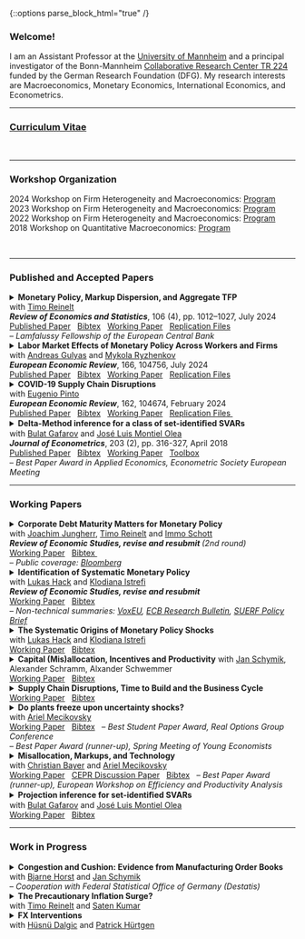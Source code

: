 {::options parse_block_html="true" /}


### Welcome!

I am an Assistant Professor at the <a href="https://www.vwl.uni-mannheim.de/en/" target="_blank">University of Mannheim</a> 
and a principal investigator of the Bonn-Mannheim <a href="https://www.crctr224.de/" target="_blank">Collaborative Research Center TR 224</a> funded by the German Research Foundation (DFG). 
My research interests are Macroeconomics, Monetary Economics, International Economics, and Econometrics. <br />

---

### <a href="https://matthias-meier-econ.github.io/files/CV_Matthias_Meier.pdf" target="_blank">Curriculum Vitae</a> 

<br />

----

### Workshop Organization

2024 Workshop on Firm Heterogeneity and Macroeconomics: <a href="https://matthias-meier-econ.github.io/files/2024_Workshop_Program.pdf" target="_blank">Program</a> <br /> 
2023 Workshop on Firm Heterogeneity and Macroeconomics: <a href="https://matthias-meier-econ.github.io/files/2023_Workshop_Program.pdf" target="_blank">Program</a>  <br /> 
2022 Workshop on Firm Heterogeneity and Macroeconomics: <a href="https://matthias-meier-econ.github.io/files/2022_Workshop_Program.pdf" target="_blank">Program</a>  <br />
2018 Workshop on Quantitative Macroeconomics: <font color="blue"> <a href="https://matthias-meier-econ.github.io/files/2018_Workshop_Program.pdf" target="_blank">Program</a>  </font> <br />

<br />



----

### Published and Accepted Papers

<!-- <br /> -->

<details>
<summary markdown="span"> <b> Monetary Policy, Markup Dispersion, and Aggregate TFP </b> 
<br />
with <a href="https://treinelt.github.io/" target="_blank">Timo Reinelt</a>  <br />
<b> <i> Review of Economics and Statistics</i></b>, 106 (4), pp. 1012–1027, July 2024 </summary>

| **Abstract**          |
|:---------------------------|
| Motivated by empirical evidence that monetary policy affects aggregate TFP, we study the role of markup dispersion for monetary transmission. Empirically, we show that the response of markup dispersion to monetary policy shocks can account for a significant fraction of the aggregate TFP response in the first two years after the shock. Analytically, we show that heterogeneous price rigidity can explain the response of markup dispersion if firms have a precautionary price setting motive, which is present in common New Keynesian environments. We provide empirical evidence on the relationship between markups and price rigidity in support of this explanation. Finally, we study the mechanism and its implications in a quantitative model. |

</details>
<a href="https://doi.org/10.1162/rest_a_01226" target="_blank">Published Paper</a> &nbsp;
<a href="https://matthias-meier-econ.github.io/files/MeierReinelt_MarkupDispersion_Bib.txt" target="_blank">Bibtex</a> &nbsp;
<a href="https://matthias-meier-econ.github.io/files/MeierReinelt_MarkupDispersion_WP.pdf" target="_blank">Working Paper</a> &nbsp;
<a href="https://matthias-meier-econ.github.io/files/MeierReinelt_MarkupDispersion_Replication.zip" target="_blank">Replication Files</a> &nbsp;
<!-- 
   <a href="https://matthias-meier-econ.github.io/files/MeierReinelt2020_ECB.pdf" target="_blank">ECB Working Paper </a> &nbsp;
   <a href="https://matthias-meier-econ.github.io/files/MeierReinelt_MarkupDispersion_CRC.pdf" target="_blank">CRC Discussion Paper</a> &nbsp;
   <a href="https://www.ecb.europa.eu/pub/economic-research/programmes/lamfalussy/html/index.en.html" target="_blank">Lamfalussy Fellowship</a> &nbsp;
-->
<br />
&ndash; <i> Lamfalussy Fellowship of the European Central Bank </i>

                
                  
<!-- <br /> -->


<details>
<summary markdown="span"><b>Labor Market Effects of Monetary Policy Across Workers and Firms</b> 
<br />
with <a href="https://sites.google.com/site/andreasgulyas" target="_blank">Andreas Gulyas</a> and <a href="https://sites.google.com/view/mykolaryzhenkov" target="_blank">Mykola Ryzhenkov</a> <br />
<b> <i>European Economic Review</i></b>, 166, 104756, July 2024  </summary>

| **Abstract**          |
|:---------------------------|
| This paper uses Austrian social security records to analyze the effects of ECB monetary policy on the labor market. Our focus is on the role of worker and firm wage-components, defined by an Abowd et al. (1999) wage regression. Our findings show that monetary tightening causes the largest employment losses for low-paid workers who are employed in high-paying firms before the tightening. Monetary tightening further causes a reallocation of workers to lower-paying firms. In particular low-paid workers who were originally employed by low-paying firms are prone to falling down the firm wage ladder. |

</details>
<a href="https://doi.org/10.1016/j.euroecorev.2024.104756" target="_blank">Published Paper</a> &nbsp; 
<a href="https://matthias-meier-econ.github.io/files/GulyasMeierRyzhenkov_LaborMP_Bib.txt" target="_blank">Bibtex</a> &nbsp;
<a href="https://matthias-meier-econ.github.io/files/GulyasMeierRyzhenkov_LaborMP_WP.pdf" target="_blank">Working Paper</a> &nbsp; 
<!-- 
   <a href="https://matthias-meier-econ.github.io/files/Labor_Market_Effects_of_MP_Shocks_CRC.pdf" target="_blank">CRC Discussion Paper</a> &nbsp; 
-->
<a href="https://matthias-meier-econ.github.io/files/GulyasMeierRyzhenkov_LaborMP_Replication.7z" target="_blank">Replication Files</a> &nbsp;
   


<!-- <br /> -->



<details>
<summary markdown="span"> <b> COVID-19 Supply Chain Disruptions </b> 
<br />
with <a href="https://www.federalreserve.gov/econres/eugenio-pinto.htm" target="_blank">Eugenio Pinto</a>  <br />
<b> <i>European Economic Review</i></b>, 162, 104674, February 2024 </summary>

| **Abstract**          |
|:---------------------------|
| In the early phase of the COVID-19 crisis, China imposed widespread lockdowns to contain the virus. We study the spillovers from the lockdowns to the US economy. We find that sectors with a high exposure to intermediate goods imports from China experienced significantly larger declines in production, employment, imports, and exports. In addition, relative input and output prices increased in these sectors. At the peak of the recession in April 2020, output was 16% lower in sectors with a one standard deviation higher China exposure. The estimated effects on output, input, and inflation are short-lived and dissipate by summer 2020. |

</details>
<a href="https://doi.org/10.1016/j.euroecorev.2024.104674" target="_blank">Published Paper</a> &nbsp; 
<a href="https://matthias-meier-econ.github.io/files/MeierPinto_Disruptions_Bib.txt" target="_blank">Bibtex</a> &nbsp;
<a href="https://matthias-meier-econ.github.io/files/MeierPinto_Disruptions_WP.pdf" target="_blank">Working Paper</a> &nbsp; 
<a href="https://matthias-meier-econ.github.io/files/MeierPinto_Disruptions_Replication.7z" target="_blank">Replication Files </a> &nbsp; 
<!-- 
   <a href="https://matthias-meier-econ.github.io/files/CovidEconomics48.pdf" target="_blank">CEPR Covid Economics</a> &nbsp; 
   <a href="https://matthias-meier-econ.github.io/files/MeierPinto_Disruptions_CRC.pdf" target="_blank">CRC Discussion Paper</a> &nbsp; 
-->


<!-- <br /> -->



<details>
<summary markdown="span"><b>Delta-Method inference for a class of set-identiﬁed SVARs </b> 
<br />
with <a href="https://gafarov.ucdavis.edu/index.html" target="_blank">Bulat Gafarov</a> and <a href="http://www.joseluismontielolea.com/" target="_blank">José Luis Montiel Olea</a> <br />
  <b> <i>Journal of Econometrics</i></b>, 203 (2), pp. 316-327, April 2018 </summary>

| **Abstract**          |
|:---------------------------|
| We study vector autoregressions that impose equality and/or inequality restrictions to set-identify the dynamic responses to a single structural shock. We make three contributions. First, we present an algorithm to compute the largest and smallest value that an impulse-response coefficient can attain over its identified set. Second, we provide conditions under which these largest and smallest values are directionally differentiable functions of the model’s reduced-form parameters. Third, we propose a delta-method approach to conduct inference about the structural impulse-response coefficients. We use our results to assess the effects of the announcement of the Quantitative Easing program in August 2010. |

</details>
<a href="https://doi.org/10.1016/j.jeconom.2017.12.004" target="_blank">Published Paper</a> &nbsp; 
<a href="https://matthias-meier-econ.github.io/files/GafarovMeierMontielOlea_DeltaMethod_Bib.txt" target="_blank">Bibtex</a> &nbsp; 
<a href="https://matthias-meier-econ.github.io/files/GafarovMeierMontielOlea_DeltaMethod_WP.pdf" target="_blank">Working Paper</a> &nbsp; 
<a href="https://matthias-meier-econ.github.io/files/GafarovMeierMontielOlea_DeltaMethod_Toolbox.zip" target="_blank">Toolbox</a> &nbsp; 
<br />
&ndash; <i> Best Paper Award in Applied Economics, Econometric Society European Meeting </i>



<br />

----


### Working Papers


<!-- <br /> -->


<details>
<summary markdown="span"><b>Corporate Debt Maturity Matters for Monetary Policy</b> 
<br />
with <a href="http://joachimjungherr.com/" target="_blank">Joachim Jungherr</a>, <a href="https://treinelt.github.io/" target="_blank">Timo Reinelt</a> and <a href="https://sites.google.com/site/immoschott/" target="_blank">Immo Schott</a>  <br />
<i> <b> Review of Economic Studies, revise and resubmit </b> (2nd round) </i>  </summary>

| **Abstract**          |
|:---------------------------|
| We provide novel empirical evidence that firms' investment is more responsive to monetary policy when a higher fraction of their debt matures. In a heterogeneous firm New Keynesian model with financial frictions and endogenous debt maturity, two channels explain this finding: (1.) Firms with more maturing debt have larger roll-over needs and are therefore more exposed to fluctuations in the real interest rate (roll-over risk). (2.) These firms also have higher default risk and therefore react more strongly to changes in the real burden of outstanding nominal debt (debt overhang). Unconventional monetary policy, which operates through long-term interest rates, has larger effects on debt maturity but smaller effects on output and inflation than conventional monetary policy. |

</details>
<a href="https://matthias-meier-econ.github.io/files/JungherrMeierReineltSchott_Maturity_WP.pdf" target="_blank">Working Paper</a> &nbsp; 
<a href="https://matthias-meier-econ.github.io/files/JungherrMeierReineltSchott_Maturity_Bib.txt" target="_blank">Bibtex </a> &nbsp; 
<!-- 
   <a href="https://matthias-meier-econ.github.io/files/Debt_Maturity_CRC.pdf" target="_blank">CRC Discussion Paper </a> &nbsp; 
-->
<br />
&ndash; <i> Public coverage: 
<a href="https://matthias-meier-econ.github.io/files/JungherrMeierReineltSchott_Maturity_Bloomberg.pdf" target="_blank">Bloomberg</a>
</i>


<!-- <br /> -->


<details>
<summary markdown="span"><b>Identification of Systematic Monetary Policy</b> 
<br />
with <a href="https://lukas-hack.github.io/index.html" target="_blank">Lukas Hack</a> and <a href="https://sites.google.com/site/istrefiklodiana/" target="_blank">Klodiana Istrefi</a> <br />
<b> <i>Review of Economic Studies, revise and resubmit </i> </b> </summary>

| **Abstract**          |
|:---------------------------|
| We propose a novel identification design to estimate the causal effects of systematic monetary policy on the propagation of macroeconomic shocks. The design combines (i) a time-varying measure of systematic monetary policy based on the historical composition of hawks and doves in the Federal Open Market Committee (FOMC) with (ii) an instrument that leverages the mechanical FOMC rotation of voting rights. We apply our design to study the effects of government spending shocks. We find fiscal multipliers between two and three when the FOMC is dovish and below zero when it is hawkish. Narrative evidence from historical FOMC records corroborates our findings. |

</details>
<a href="https://matthias-meier-econ.github.io/files/HackIstrefiMeier_Systematic_WP.pdf" target="_blank">Working Paper</a> &nbsp; 
<a href="https://matthias-meier-econ.github.io/files/HackIstrefiMeier_Systematic_Bib.txt" target="_blank">Bibtex</a> &nbsp;
<br />
&ndash; <i> Non-technical summaries: 
<a href="https://matthias-meier-econ.github.io/files/HackIstrefiMeier_Systematic_VoxEU.pdf" target="_blank">VoxEU</a>, 
<a href="https://matthias-meier-econ.github.io/files/HackIstrefiMeier_Systematic_ECBBulletin.pdf" target="_blank">ECB Research Bulletin</a>, 
<a href="https://matthias-meier-econ.github.io/files/HackIstrefiMeier_Systematic_SUERF.pdf" target="_blank">SUERF Policy Brief</a>
</i>

<!-- 
<a href="https://cepr.org/publications/dp17999" target="_blank">CEPR Discussion Paper</a> &nbsp; 
<a href="https://matthias-meier-econ.github.io/files/HIM_SysMP_CRC.pdf" target="_blank">CRC Discussion Paper</a> &nbsp; 
-->


<!-- <br /> -->


<details>
<summary markdown="span"><b>The Systematic Origins of Monetary Policy Shocks</b> 
<br />
with <a href="https://lukas-hack.github.io/index.html" target="_blank">Lukas Hack</a> and <a href="https://sites.google.com/site/istrefiklodiana/" target="_blank">Klodiana Istrefi</a> </summary>

| **Abstract**          |
|:---------------------------|
| Conventional strategies to identify monetary policy shocks rest on the implicit assumption that systematic monetary policy is constant over time. We formally show that these strategies do not isolate monetary policy shocks in an environment with time-varying systematic monetary policy. Instead, they are contaminated by systematic monetary policy and macroeconomic variables, leading to contamination bias in estimated impulse responses. Empirically, we show that Romer and Romer (2004) monetary policy shocks are indeed predictable by fluctuations in systematic monetary policy. Instead, we propose a new monetary policy shock that is orthogonal to systematic monetary policy. Our shock suggests U.S. monetary policy has shorter lags and stronger effects on inflation and output. |

</details>
<a href="https://matthias-meier-econ.github.io/files/HackIstrefiMeier_Shocks_WP.pdf" target="_blank">Working Paper</a> &nbsp; 
<a href="https://matthias-meier-econ.github.io/files/HackIstrefiMeier_Shocks_Bib.txt" target="_blank">Bibtex</a> &nbsp;


<!-- <br /> -->



<details>
<summary markdown="span"><b>Capital (Mis)allocation, Incentives and Productivity</b>  
<!-- <br /> -->
with <a href="http://janschymik.de/" target="_blank">Jan Schymik</a>, Alexander Schramm, Alxander Schwemmer </summary>

| **Abstract**          |
|:---------------------------|
| This paper studies how managerial pay shapes the allocation of capital within firms. We leverage quasi-experimental variation in the composition of managerial pay between cash bonuses and equity compensation. We find that a relative increase in cash bonuses leads firms to reallocate capital toward less durable investment projects. To rationalize the empirical evidence, we develop a quantitative model with agency frictions. In the model, a relative increase in cash bonuses strengthens managerial short-termism, which shifts the investment composition toward less durable projects. The observed change in managerial pay exacerbates within-firm capital misallocation and leads to a sizeable contraction in output. |

</details>
<a href="https://matthias-meier-econ.github.io/files/MeierSchymikSchrammSchwemmer_Managers_WP.pdf" target="_blank">Working Paper</a> &nbsp; 
<a href="https://matthias-meier-econ.github.io/files/MeierSchymikSchrammSchwemmer_Managers_Bib.txt" target="_blank">Bibtex</a> &nbsp;


<!-- <br /> -->



<details>
<summary markdown="span"><b>Supply Chain Disruptions, Time to Build and the Business Cycle</b>  </summary>

| **Abstract**          |
|:---------------------------|
| We provide new evidence that (i) time to build is volatile and countercyclical, and that (ii) supply chain disruptions lengthen time to build. Motivated by these findings, we develop a general equilibrium model in which heterogeneous firms face non-convex adjustment costs and multi-period time to build. In the model, supply chain disruptions lengthen time to build. Calibrating the model to US micro data, we show that disruptions, which lengthen time to build by 1 month, depress GDP by 1% and aggregate TFP by 0.2%. Structural vector autoregressions corroborate the quantitative importance of supply chain disruptions. |

</details>
<a href="https://matthias-meier-econ.github.io/files/Meier_TimeToBuild_WP.pdf" target="_blank">Working Paper</a> &nbsp; 
<a href="https://matthias-meier-econ.github.io/files/Meier_TimeToBuild_Bib.txt" target="_blank">Bibtex</a> &nbsp;

<!-- 
<a href="https://matthias-meier-econ.github.io/files/Meier_TimeToBuild_CRC.pdf" target="_blank">CRC Discussion Paper</a> &nbsp; 
-->


<!-- <br /> -->


<details>
<summary markdown="span"><b>Do plants freeze upon uncertainty shocks?</b> 
<br />
with <a href="https://www.linkedin.com/in/ariel-mecikovsky-561324b/" target="_blank">Ariel Mecikovsky</a></summary>

| **Abstract**          |
|:---------------------------|
| What explains the impact of uncertainty shocks on the economy? This paper uses highly disaggregated data on industry-level job flows to investigate the empirical relevance of various transmission channels of uncertainty shocks. The channels we consider are labor adjustment frictions, capital adjustment frictions, nominal ridigities, and financial frictions. For each channel, we derive testable implications regarding the response of job flows to uncertainty shocks. Empirically, uncertainty shocks lead to more job destruction and less job creation in more than 80% of all industries. The effect is significantly stronger in industries that face tighter financial constraints, which supports the financial frictions channel. In contrast, our evidence does not support the other three channels. |

</details>
<a href="https://matthias-meier-econ.github.io/files/MM_PlantsFreeze.pdf" target="_blank">Working Paper</a> &nbsp; 
<a href="https://matthias-meier-econ.github.io/files/MM_PlantsFreeze.txt" target="_blank">Bibtex</a> &nbsp;  
<!-- <br /> -->
&ndash; <i> Best Student Paper Award, Real Options Group Conference </i>
<br /> 
&ndash; <i> Best Paper Award (runner-up), Spring Meeting of Young Economists </i>

<!--
   <a href="https://matthias-meier-econ.github.io/files/MM_PlantsFreeze_CRC.pdf" target="_blank">CRC Discussion Paper</a> &nbsp; 
-->

<!-- <br /> -->


<details>
<summary markdown="span"><b>Misallocation, Markups, and Technology</b> 
<br />
with <a href="https://www.wiwi.uni-bonn.de/bayer/" target="_blank">Christian Bayer</a> and <a href="https://www.linkedin.com/in/ariel-mecikovsky-561324b/" target="_blank">Ariel Mecikovsky</a></summary>

| **Abstract**          |
|:---------------------------|
| Hsieh and Klenow(2009) shows that misallocation creates large aggregate TFP losses, explains international TFP differences, and can be quantified through factor productivity dispersions. Using micro data from Chile, Colombia, Indonesia, and Germany, we show a substantial correlation in factor productivities across factors and therefore propose to decompose dispersion in factor productivities in dispersion in technology and markup instead. Relative to Germany, misallocation is larger in the developing economies. TFP losses from misallocation are explained to 1/3 by larger technology and to 2/3 by larger markup dispersion. Finally, we discuss market outcomes as potential sources of markup and technology dispersion. |

</details>
<a href="https://matthias-meier-econ.github.io/files/BMM_Misallocation.pdf" target="_blank">Working Paper</a> &nbsp; 
<a href="https://cepr.org/publications/dp12727" target="_blank">CEPR Discussion Paper</a> &nbsp; 
<a href="https://matthias-meier-econ.github.io/files/BMM_Misallocation.txt" target="_blank">Bibtex</a> &nbsp;  
<!-- <br /> -->
&ndash; <i> Best Paper Award (runner-up), European Workshop on Efficiency and Productivity Analysis </i>


<!-- <br /> -->


<details>
<summary markdown="span"><b>Projection inference for set-identiﬁed SVARs</b> 
<br />
with <a href="https://gafarov.ucdavis.edu/index.html" target="_blank">Bulat Gafarov</a> and <a href="http://www.joseluismontielolea.com/" target="_blank">José Luis Montiel Olea</a></summary>

| **Abstract**          |
|:---------------------------|
| We study the properties of projection inference for set-identified Structural Vector Autoregressions. A nominal 1−α projection region collects the structural parameters that are compatible with a 1−α Wald ellipsoid for the model’s reduced-form parameters (autoregressive coefficients and the covariance matrix of residuals). We show that projection inference can be applied to a general class of stationary models, is computationally feasible, and - as the sample size grows large — it produces regions that have both frequentist coverage and robust Bayesian credibility of at least 1−α. A drawback of the projection approach is that both coverage and robust credibility may be strictly above their nominal level. Following the recent work of Kaido, Molinari, and Stoye (2016), we ‘calibrate’ the radius of the Wald ellipsoid to guarantee that — for a given posterior on the reduced-form parameters — the projection method produces a region with robust Bayesian credibility of exactly 1−α. We illustrate the main results of the paper using the demand/supply-model for the U.S. labor market in Baumeister and Hamilton(2015). |
  
</details>
<a href="https://matthias-meier-econ.github.io/files/GafarovMeierMontielOlea_Projection_WP.pdf" target="_blank">Working Paper</a> &nbsp; 
<a href="https://matthias-meier-econ.github.io/files/GafarovMeierMontielOlea_Projection_Bib.txt" target="_blank">Bibtex</a> &nbsp;  


<br />

----


### Work in Progress

<!-- <br /> -->
  
 
<details>
<summary markdown="span"><b>Congestion and Cushion: Evidence from Manufacturing Order Books</b> 
<br />
with <a href="https://www.uni-mannheim.de/gess/programs/cdse/our-students/2021/bjarne-horst/" target="_blank">Bjarne Horst</a> and <a href="http://janschymik.de" target="_blank">Jan Schymik</a></summary>
</details>
&ndash; <i> Cooperation with Federal Statistical Office of Germany (Destatis) </i>


<!-- <br /> -->
  
 
<details>
<summary markdown="span"><b>The Precautionary Inflation Surge?</b> 
<br />
</summary>
</details>
with <a href="https://treinelt.github.io/" target="_blank">Timo Reinelt</a> and <a href="https://www.satenkumar.com/" target="_blank">Saten Kumar</a> 
 
  
<!-- <br /> -->
  
 
<details>
<summary markdown="span"><b>FX Interventions</b> 
<br />
with <a href="https://sites.google.com/view/husnucdalgic" target="_blank">Hüsnü Dalgic</a> and <a href="https://sites.google.com/site/patrickhuertgen" target="_blank">Patrick Hürtgen</a></summary>

</details>
 
 

<!-- <br /> -->

<!--

<details>
<summary markdown="span"><b>Foreign cash, business cycle propagation, and policy implications</b> 
<br />
with <a href="https://bank.gov.ua/en/researcher/39" target="_blank">Vadym Lepetyuk</a></summary>

</details>
 
 ----

--> 
